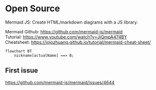 # Open Source

Mermaid JS: Create HTML/markdown diagrams with a JS library.

Mermaid Github: https://github.com/mermaid-js/mermaid  
Tutorial: https://www.youtube.com/watch?v=JiQmpA474BY  
Cheatsheet: https://jojozhuang.github.io/tutorial/mermaid-cheat-sheet/


```mermaid
flowchart BT
    nickname[actualName] ==> B;
```
## First issue

https://github.com/mermaid-js/mermaid/issues/4644

